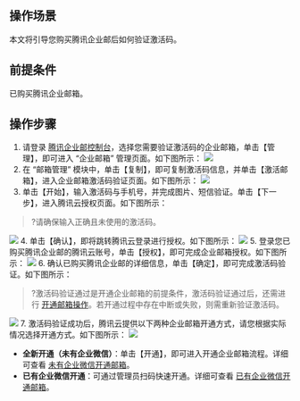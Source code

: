 ## 操作场景
本文将引导您购买腾讯企业邮后如何验证激活码。

## 前提条件
已购买腾讯企业邮箱。

## 操作步骤
1. 请登录 [腾讯企业邮控制台](https://console.cloud.tencent.com/exmail)，选择您需要验证激活码的企业邮箱，单击【管理】，即可进入 “企业邮箱” 管理页面。如下图所示：
![](https://main.qcloudimg.com/raw/99fbadb60c36e66d98d66de8c94341db.png)
2. 在 “邮箱管理” 模块中，单击【复制】，即可复制激活码信息，并单击【激活邮箱】，进入企业邮箱激活码验证页面。如下图所示：
![](https://main.qcloudimg.com/raw/eb81dc73abd2fb0d569b68cd51269c2b.png)
3. 单击【开始】，输入激活码与手机号，并完成图片、短信验证。单击【下一步】，进入腾讯云授权页面。如下图所示：
>?请确保输入正确且未使用的激活码。
> 
![](https://main.qcloudimg.com/raw/8bd68c5c36e58dd9113e262606da391d.png)
4. 单击【确认】，即将跳转腾讯云登录进行授权。如下图所示：
![](https://main.qcloudimg.com/raw/d66a9a7ca4314244865223a3c20693fe.png)
5. 登录您已购买腾讯企业邮的腾讯云账号，单击【授权】，即可完成企业邮箱授权。如下图所示：
![](https://main.qcloudimg.com/raw/de926992b310c21dc7c4b29d39aafc5d.png)
6. 确认已购买腾讯企业邮的详细信息，单击【确定】，即可完成激活码验证。如下图所示：
>?激活码验证通过是开通企业邮箱的前提条件，激活码验证通过后，还需进行 [开通邮箱操作](https://cloud.tencent.com/document/product/613/46561)。若开通过程中存在中断或失败，则需重新验证激活码。
>
![](https://main.qcloudimg.com/raw/b7b7abd95be9164f588e7c9b268c2d38.png)
7. 激活码验证成功后，腾讯云提供以下两种企业邮箱开通方式，请您根据实际情况选择开通方式。如下图所示：
![](https://main.qcloudimg.com/raw/76929a227d867e347e84e61fbd9afaba.png)
  - **全新开通（未有企业微信）**：单击【开通】，即可进入开通企业邮箱流程。详细可查看 [未有企业微信开通邮箱](https://cloud.tencent.com/document/product/613/46561)。
  - **已有企业微信开通**：可通过管理员扫码快速开通。详细可查看 [已有企业微信开通邮箱](https://cloud.tencent.com/document/product/613/46561)。



